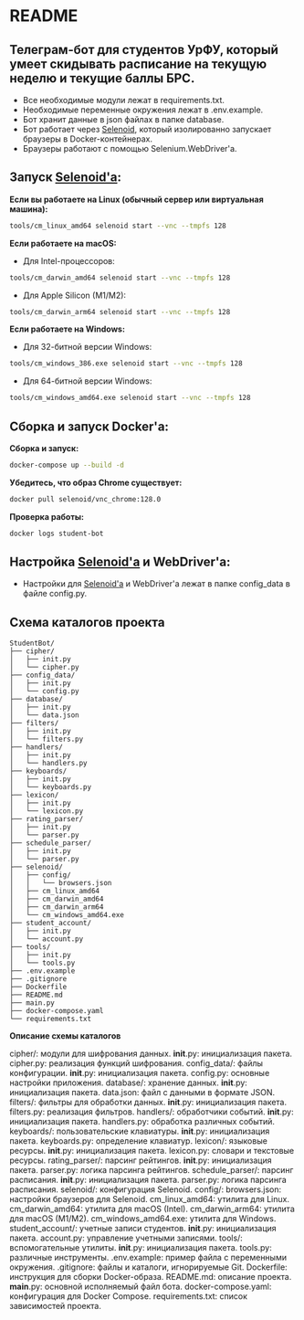 # README

## Телеграм-бот для студентов УрФУ, который умеет скидывать расписание на текущую неделю и текущие баллы БРС.

- Все необходимые модули лежат в requirements.txt.
- Необходимые переменные окружения лежат в .env.example.
- Бот хранит данные в json файлах в папке database.
- Бот работает через [Selenoid](https://github.com/aerokube/selenoid), который изолированно запускает браузеры в Docker-контейнерах.
- Браузеры работают с помощью Selenium.WebDriver'а.

## Запуск [Selenoid'а](https://github.com/aerokube/selenoid):

**Если вы работаете на Linux (обычный сервер или виртуальная машина):**  
```bash
tools/cm_linux_amd64 selenoid start --vnc --tmpfs 128
```

**Если работаете на macOS:**

- Для Intel-процессоров:  
```bash
tools/cm_darwin_amd64 selenoid start --vnc --tmpfs 128
```

- Для Apple Silicon (M1/M2):  
```bash
tools/cm_darwin_arm64 selenoid start --vnc --tmpfs 128
```

**Если работаете на Windows:**

- Для 32-битной версии Windows:   
```bash
tools/cm_windows_386.exe selenoid start --vnc --tmpfs 128
```

- Для 64-битной версии Windows:  
```bash
tools/cm_windows_amd64.exe selenoid start --vnc --tmpfs 128
```

## Сборка и запуск Docker'а:

**Сборка и запуск:**
```bash
docker-compose up --build -d
```

**Убедитесь, что образ Chrome существует:**
```bash
docker pull selenoid/vnc_chrome:128.0
```

**Проверка работы:**
```bash
docker logs student-bot
```

## Настройка [Selenoid'а](https://github.com/aerokube/selenoid) и WebDriver'а:

- Настройки для [Selenoid'а](https://github.com/aerokube/selenoid) и WebDriver'а лежат в папке config_data в файле config.py.

## Схема каталогов проекта

```plaintext
StudentBot/
├── cipher/
│   ├── init.py
│   └── cipher.py
├── config_data/
│   ├── init.py
│   └── config.py
├── database/
│   ├── init.py
│   └── data.json
├── filters/
│   ├── init.py
│   └── filters.py
├── handlers/
│   ├── init.py
│   └── handlers.py
├── keyboards/
│   ├── init.py
│   └── keyboards.py
├── lexicon/
│   ├── init.py
│   └── lexicon.py
├── rating_parser/
│   ├── init.py
│   └── parser.py
├── schedule_parser/
│   ├── init.py
│   └── parser.py
├── selenoid/
│   ├── config/
│   │   └── browsers.json
│   ├── cm_linux_amd64
│   ├── cm_darwin_amd64
│   ├── cm_darwin_arm64
│   └── cm_windows_amd64.exe
├── student_account/
│   ├── init.py
│   └── account.py
├── tools/
│   ├── init.py
│   └── tools.py
├── .env.example
├── .gitignore
├── Dockerfile
├── README.md
├── main.py
├── docker-compose.yaml
└── requirements.txt
```

**Описание схемы каталогов**

cipher/: модули для шифрования данных.
__init__.py: инициализация пакета.
cipher.py: реализация функций шифрования.
config_data/: файлы конфигурации.
__init__.py: инициализация пакета.
config.py: основные настройки приложения.
database/: хранение данных.
__init__.py: инициализация пакета.
data.json: файл с данными в формате JSON.
filters/: фильтры для обработки данных.
__init__.py: инициализация пакета.
filters.py: реализация фильтров.
handlers/: обработчики событий.
__init__.py: инициализация пакета.
handlers.py: обработка различных событий.
keyboards/: пользовательские клавиатуры.
__init__.py: инициализация пакета.
keyboards.py: определение клавиатур.
lexicon/: языковые ресурсы.
__init__.py: инициализация пакета.
lexicon.py: словари и текстовые ресурсы.
rating_parser/: парсинг рейтингов.
__init__.py: инициализация пакета.
parser.py: логика парсинга рейтингов.
schedule_parser/: парсинг расписания.
__init__.py: инициализация пакета.
parser.py: логика парсинга расписания.
selenoid/: конфигурация Selenoid.
config/:
browsers.json: настройки браузеров для Selenoid.
cm_linux_amd64: утилита для Linux.
cm_darwin_amd64: утилита для macOS (Intel).
cm_darwin_arm64: утилита для macOS (M1/M2).
cm_windows_amd64.exe: утилита для Windows.
student_account/: учетные записи студентов.
__init__.py: инициализация пакета.
account.py: управление учетными записями.
tools/: вспомогательные утилиты.
__init__.py: инициализация пакета.
tools.py: различные инструменты.
.env.example: пример файла с переменными окружения.
.gitignore: файлы и каталоги, игнорируемые Git.
Dockerfile: инструкция для сборки Docker-образа.
README.md: описание проекта.
__main__.py: основной исполняемый файл бота.
docker-compose.yaml: конфигурация для Docker Compose.
requirements.txt: список зависимостей проекта.
